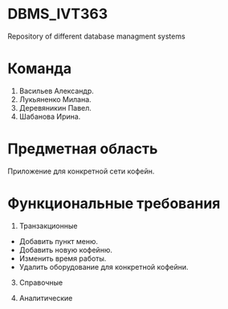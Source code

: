 # DBMS_IVT363
Repository of different database managment systems

# Команда
1. Васильев Александр.
2. Лукьяненко Милана.
3. Деревяникин Павел.
4. Шабанова Ирина.

# Предметная область
Приложение для конкретной сети кофейн.

# Функциональные требования
1. Транзакционные
  - Добавить пункт меню.
  - Добавить новую кофейню.
  - Изменить время работы.
  - Удалить оборудование для конкретной кофейни.

3. Справочные

5. Аналитические
